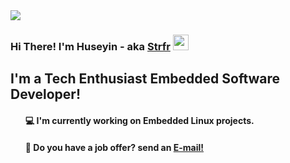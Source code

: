<img src="https://user-images.githubusercontent.com/47529454/122479391-aba99980-cfd3-11eb-9d79-8fe2d7a1eec4.gif">
<h3 >Hi There! I'm Huseyin - aka <a href="https://github.com/strfr">Strfr</a> <img src="https://user-images.githubusercontent.com/47529454/122480122-efe96980-cfd4-11eb-98f5-2c3691dfd4f9.gif" width="25px"></h2>
<h2 >I'm a Tech Enthusiast Embedded Software Developer!</h2>
<ul><h4> 💻 I'm currently working on Embedded Linux projects.</h4>
<h4> 💼 Do you have a job offer? send an <a href="mailto:aawifoa@gmail.com">E-mail!</a></h4></ul>

  
  
